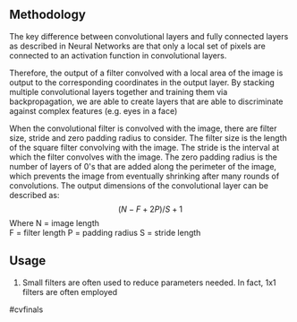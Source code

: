 ## Methodology
The key difference between convolutional layers and fully connected layers as described in Neural Networks are that only a local set of pixels are connected to an activation function in convolutional layers.

Therefore, the output of a filter convolved with a local area of the image is output to the corresponding coordinates in the output layer. By stacking multiple convolutional layers together and training them via backpropagation, we are able to create layers that are able to discriminate against complex features (e.g. eyes in a face)  

When the convolutional filter is convolved with the image, there are filter size, stride and zero padding radius to consider. The filter size is the length of the square filter convolving with the image. The stride is the interval at which the filter convolves with the image. The zero padding radius is the number of layers of 0's that are added along the perimeter of the image, which prevents the image from eventually shrinking after many rounds of convolutions. The output dimensions of the convolutional layer can be described as:
 $$ (N - F + 2P)/S + 1 $$
Where 
N = image length  
F = filter length
P = padding radius
S = stride length  

## Usage
1. Small filters are often used to reduce parameters needed. In fact, 1x1 filters are often employed

#cvfinals